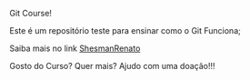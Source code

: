 Git Course!

Este é um repositório teste para ensinar como o Git Funciona;

Saiba mais no link [ShesmanRenato](shesmanrenato.net)

Gosto do Curso? Quer mais? Ajudo com uma doação!!!
